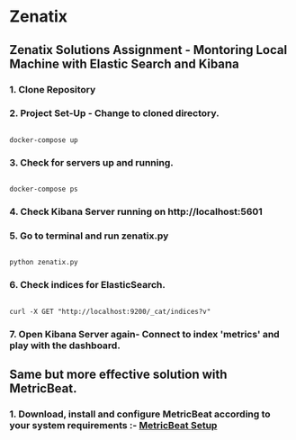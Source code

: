 # Zenatix
## Zenatix Solutions Assignment - Montoring Local Machine with Elastic Search and Kibana

### 1. Clone Repository

### 2. Project Set-Up - Change to cloned directory.

```

docker-compose up

```
### 3. Check for servers up and running.

```

docker-compose ps

```

### 4. Check Kibana Server running on http://localhost:5601

### 5. Go to terminal and run zenatix.py

```

python zenatix.py

```

### 6. Check indices for ElasticSearch.

```

curl -X GET "http://localhost:9200/_cat/indices?v"

```

### 7. Open Kibana Server again- Connect to index 'metrics' and play with the dashboard.


## Same but more effective solution with MetricBeat.

### 1. Download, install and configure MetricBeat according to your system requirements :- [MetricBeat Setup](https://www.elastic.co/guide/en/beats/metricbeat/current/metricbeat-installation-configuration.html)


